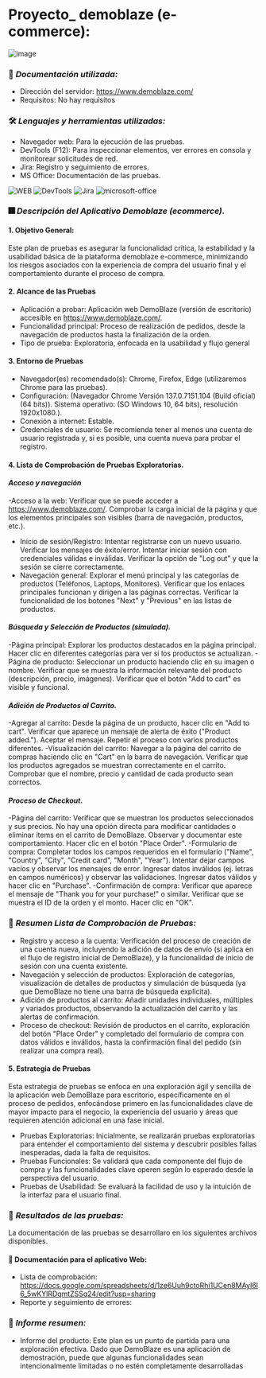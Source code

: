 # Proyecto_ demoblaze (e-commerce):
![image](https://github.com/user-attachments/assets/5e3573e6-5b3b-4ec8-8fbd-c99dc7c5f95c)

### :page_facing_up: *Documentación utilizada:* 
- Dirección del servidor: https://www.demoblaze.com/
- Requisitos: No hay requisitos
  
### 🛠️ *Lenguajes y herramientas utilizadas:*
<div id="header" align="left">

- Navegador web: Para la ejecución de las pruebas.
- DevTools (F12): Para inspeccionar elementos, ver errores en consola y monitorear solicitudes de red.
- Jira: Registro y seguimiento de errores.
- MS Office: Documentación de las pruebas.

</a>
<img decoding="async" src="https://img.shields.io/badge/WEB-black?style=for-the-badge&logo=Web&logoColor=white" alt="WEB"/>
<img decoding="async" src="https://img.shields.io/badge/DevTools-D80B01?style=for-the-badge&logo=DevTools&logoColor=white" alt="DevTools"/>
<img decoding="async" src="https://img.shields.io/badge/Jira-0052CC?style=for-the-badge&logo=Jira&logoColor=white" alt="Jira"/>
<img decoding="async" src="https://img.shields.io/badge/Microsoft_Office-D86B01?style=for-the-badge&logo=microsoft-office&logoColor=white" alt="microsoft-office"/>
</a>

### :fireworks: *Descripción del Aplicativo Demoblaze (ecommerce).*
#### 1. Objetivo General:
Este plan de pruebas es asegurar la funcionalidad crítica, la estabilidad y la usabilidad básica de la plataforma demoblaze e-commerce, minimizando los riesgos asociados con la experiencia de compra del usuario final y el comportamiento durante el proceso de compra.

#### 2. Alcance de las Pruebas
- Aplicación a probar: Aplicación web DemoBlaze (versión de escritorio) accesible en https://www.demoblaze.com/.
- Funcionalidad principal: Proceso de realización de pedidos, desde la navegación de productos hasta la finalización de la orden.
- Tipo de prueba: Exploratoria, enfocada en la usabilidad y flujo general

#### 3. Entorno de Pruebas
- Navegador(es) recomendado(s): Chrome, Firefox, Edge (utilizaremos Chrome para las pruebas).
- Configuración: (Navegador Chrome Versión 137.0.7151.104 (Build oficial) (64 bits)). Sistema operativo: (SO Windows 10, 64 bits), resolución 1920x1080.).
- Conexión a internet: Estable.
- Credenciales de usuario: Se recomienda tener al menos una cuenta de usuario registrada y, si es posible, una cuenta nueva para probar el registro.
  
#### 4. Lista de Comprobación de Pruebas Exploratorias.
#### *Acceso y navegación*
-Acceso a la web:
Verificar que se puede acceder a https://www.demoblaze.com/.
Comprobar la carga inicial de la página y que los elementos principales son visibles (barra de navegación, productos, etc.).
- Inicio de sesión/Registro:
Intentar registrarse con un nuevo usuario. Verificar los mensajes de éxito/error.
Intentar iniciar sesión con credenciales válidas e inválidas.
Verificar la opción de "Log out" y que la sesión se cierre correctamente.
- Navegación general:
Explorar el menú principal y las categorías de productos (Teléfonos, Laptops, Monitores).
Verificar que los enlaces principales funcionan y dirigen a las páginas correctas.
Verificar la funcionalidad de los botones "Next" y "Previous" en las listas de productos.
#### *Búsqueda y Selección de Productos (simulada).*
-Página principal:
Explorar los productos destacados en la página principal.
Hacer clic en diferentes categorías para ver si los productos se actualizan.
-Página de producto:
Seleccionar un producto haciendo clic en su imagen o nombre.
Verificar que se muestra la información relevante del producto (descripción, precio, imágenes).
Verificar que el botón "Add to cart" es visible y funcional.
#### *Adición de Productos al Carrito.*
-Agregar al carrito:
Desde la página de un producto, hacer clic en "Add to cart".
Verificar que aparece un mensaje de alerta de éxito ("Product added."). Aceptar el mensaje.
Repetir el proceso con varios productos diferentes.
-Visualización del carrito:
Navegar a la página del carrito de compras haciendo clic en "Cart" en la barra de navegación.
Verificar que los productos agregados se muestran correctamente en el carrito.
Comprobar que el nombre, precio y cantidad de cada producto sean correctos.
#### *Proceso de Checkout.*
-Página del carrito:
Verificar que se muestran los productos seleccionados y sus precios.
No hay una opción directa para modificar cantidades o eliminar ítems en el carrito de DemoBlaze. Observar y documentar este comportamiento.
Hacer clic en el botón "Place Order".
-Formulario de compra:
Completar todos los campos requeridos en el formulario ("Name", "Country", "City", "Credit card", "Month", "Year").
Intentar dejar campos vacíos y observar los mensajes de error.
Ingresar datos inválidos (ej. letras en campos numéricos) y observar las validaciones.
Ingresar datos válidos y hacer clic en "Purchase".
-Confirmación de compra:
Verificar que aparece el mensaje de "Thank you for your purchase!" o similar.
Verificar que se muestra el ID de la orden y el monto.
Hacer clic en "OK".

### :page_facing_up: *Resumen Lista de Comprobación de Pruebas:*  
- Registro y acceso a la cuenta: Verificación del proceso de creación de una cuenta nueva, incluyendo la adición de datos de envío (si aplica en el flujo de registro inicial de DemoBlaze), y la funcionalidad de inicio de sesión con una cuenta existente.
- Navegación y selección de productos: Exploración de categorías, visualización de detalles de productos y simulación de búsqueda (ya que DemoBlaze no tiene una barra de búsqueda explícita).
- Adición de productos al carrito: Añadir unidades individuales, múltiples y variados productos, observando la actualización del carrito y las alertas de confirmación.
- Proceso de checkout: Revisión de productos en el carrito, exploración del botón "Place Order" y completado del formulario de compra con datos válidos e inválidos, hasta la confirmación final del pedido (sin realizar una compra real).
  
#### 5. Estrategia de Pruebas 
Esta estrategia de pruebas se enfoca en una exploración ágil y sencilla de la aplicación web DemoBlaze para escritorio, específicamente en el proceso de pedidos, enfocándose primero en las funcionalidades clave de mayor impacto para el negocio, la experiencia del usuario y áreas que requieren atención adicional en una fase inicial.

- Pruebas Exploratorias: Inicialmente, se realizarán pruebas exploratorias para entender el comportamiento del sistema y descubrir posibles fallas inesperadas, dada la falta de requisitos.
- Pruebas Funcionales: Se validará que cada componente del flujo de compra y las funcionalidades clave operen según lo esperado desde la perspectiva del usuario.
- Pruebas de Usabilidad: Se evaluará la facilidad de uso y la intuición de la interfaz para el usuario final.

### 🧪 *Resultados de las pruebas:* 
 La documentación de las pruebas se desarrollaro en los siguientes archivos disponibles.
#### :file_folder: Documentación para el aplicativo Web:
 
  - Lista de comprobación: https://docs.google.com/spreadsheets/d/1ze6Uuh9ctoRhi1UCen8MAyI6l6_5wKYlRDqmtZSSq24/edit?usp=sharing
  - Reporte y seguimiento de errores:
    
### :page_facing_up: *Informe resumen:* 
 - Informe del producto:
   Este plan es un punto de partida para una exploración efectiva. Dado que DemoBlaze es una aplicación de demostración, puede que algunas funcionalidades sean intencionalmente limitadas o no estén completamente desarrolladas

